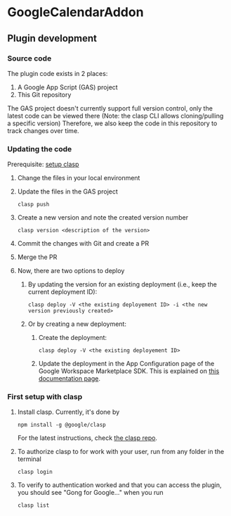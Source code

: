 # GoogleCalendarAddon

## Plugin development

### Source code
The plugin code exists in 2 places:
1. A Google App Script (GAS) project
2. This Git repository

The GAS project doesn't currently support full version control, only the latest code can be viewed there (Note: the clasp CLI allows cloning/pulling a specific version)
Therefore, we also keep the code in this repository to track changes over time.

### Updating the code
Prerequisite: [setup clasp](#First-setup-with-clasp)

1. Change the files in your local environment
2. Update the files in the GAS project 
            
       clasp push
3. Create a new version and note the created version number

       clasp version <description of the version>
4. Commit the changes with Git and create a PR
5. Merge the PR
6. Now, there are two options to deploy
   1. By updating the version for an existing deployment (i.e., keep the current deployment ID):

          clasp deploy -V <the existing deployement ID> -i <the new version previously created>
   2. Or by creating a new deployment:
      1. Create the deployment:

             clasp deploy -V <the existing deployement ID>
      2. Update the deployment in the App Configuration page of the Google Workspace Marketplace SDK. 
      This is explained on [this documentation page](https://developers.google.com/apps-script/add-ons/how-tos/update-published-add-on).
### First setup with clasp
1. Install clasp. Currently, it's done by

       npm install -g @google/clasp

   For the latest instructions, check [the clasp repo](https://github.com/google/clasp).
2. To authorize clasp to for work with your user, run from any folder in the terminal

       clasp login

3. To verify to authentication worked and that you can access the plugin, 
you should see "Gong for Google..." when you run

       clasp list
